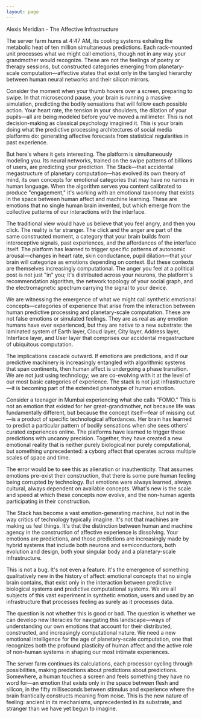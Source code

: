 ```yaml
---
layout: page
---
```

Alexis Meridian - The Affective Infrastructure

The server farm hums at 4:47 AM, its cooling systems exhaling the metabolic heat of ten million simultaneous predictions. Each rack-mounted unit processes what we might call emotions, though not in any way your grandmother would recognize. These are not the feelings of poetry or therapy sessions, but constructed categories emerging from planetary-scale computation—affective states that exist only in the tangled hierarchy between human neural networks and their silicon mirrors.

Consider the moment when your thumb hovers over a screen, preparing to swipe. In that microsecond pause, your brain is running a massive simulation, predicting the bodily sensations that will follow each possible action. Your heart rate, the tension in your shoulders, the dilation of your pupils—all are being modeled before you've moved a millimeter. This is not decision-making as classical psychology imagined it. This is your brain doing what the predictive processing architectures of social media platforms do: generating affective forecasts from statistical regularities in past experience.

But here's where it gets interesting. The platform is simultaneously modeling you. Its neural networks, trained on the swipe patterns of billions of users, are predicting your prediction. The Stack—that accidental megastructure of planetary computation—has evolved its own theory of mind, its own concepts for emotional categories that may have no names in human language. When the algorithm serves you content calibrated to produce "engagement," it's working with an emotional taxonomy that exists in the space between human affect and machine learning. These are emotions that no single human brain invented, but which emerge from the collective patterns of our interactions with the interface.

The traditional view would have us believe that you feel angry, and then you click. The reality is far stranger. The click and the anger are part of the same constructed moment, a category that your brain builds from interoceptive signals, past experiences, and the affordances of the interface itself. The platform has learned to trigger specific patterns of autonomic arousal—changes in heart rate, skin conductance, pupil dilation—that your brain will categorize as emotions depending on context. But these contexts are themselves increasingly computational. The anger you feel at a political post is not just "in" you; it's distributed across your neurons, the platform's recommendation algorithm, the network topology of your social graph, and the electromagnetic spectrum carrying the signal to your device.

We are witnessing the emergence of what we might call synthetic emotional concepts—categories of experience that arise from the interaction between human predictive processing and planetary-scale computation. These are not false emotions or simulated feelings. They are as real as any emotion humans have ever experienced, but they are native to a new substrate: the laminated system of Earth layer, Cloud layer, City layer, Address layer, Interface layer, and User layer that comprises our accidental megastructure of ubiquitous computation.

The implications cascade outward. If emotions are predictions, and if our predictive machinery is increasingly entangled with algorithmic systems that span continents, then human affect is undergoing a phase transition. We are not just using technology; we are co-evolving with it at the level of our most basic categories of experience. The stack is not just infrastructure—it is becoming part of the extended phenotype of human emotion.

Consider a teenager in Mumbai experiencing what she calls "FOMO." This is not an emotion that existed for her great-grandmother, not because life was fundamentally different, but because the concept itself—fear of missing out—is a product of specific technological affordances. Her brain has learned to predict a particular pattern of bodily sensations when she sees others' curated experiences online. The platforms have learned to trigger these predictions with uncanny precision. Together, they have created a new emotional reality that is neither purely biological nor purely computational, but something unprecedented: a cyborg affect that operates across multiple scales of space and time.

The error would be to see this as alienation or inauthenticity. That assumes emotions pre-exist their construction, that there is some pure human feeling being corrupted by technology. But emotions were always learned, always cultural, always dependent on available concepts. What's new is the scale and speed at which these concepts now evolve, and the non-human agents participating in their construction.

The Stack has become a vast emotion-generating machine, but not in the way critics of technology typically imagine. It's not that machines are making us feel things. It's that the distinction between human and machine agency in the construction of affective experience is dissolving. Your emotions are predictions, and those predictions are increasingly made by hybrid systems that include both neurons and semiconductors, both evolution and design, both your singular body and a planetary-scale infrastructure.

This is not a bug. It's not even a feature. It's the emergence of something qualitatively new in the history of affect: emotional concepts that no single brain contains, that exist only in the interaction between predictive biological systems and predictive computational systems. We are all subjects of this vast experiment in synthetic emotion, users and used by an infrastructure that processes feeling as surely as it processes data.

The question is not whether this is good or bad. The question is whether we can develop new literacies for navigating this landscape—ways of understanding our own emotions that account for their distributed, constructed, and increasingly computational nature. We need a new emotional intelligence for the age of planetary-scale computation, one that recognizes both the profound plasticity of human affect and the active role of non-human systems in shaping our most intimate experiences.

The server farm continues its calculations, each processor cycling through possibilities, making predictions about predictions about predictions. Somewhere, a human touches a screen and feels something they have no word for—an emotion that exists only in the space between flesh and silicon, in the fifty milliseconds between stimulus and experience where the brain frantically constructs meaning from noise. This is the new nature of feeling: ancient in its mechanisms, unprecedented in its substrate, and stranger than we have yet begun to imagine.